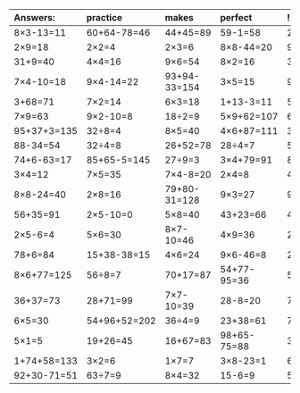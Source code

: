 | Answers: | practice | makes | perfect | ! |
| :--- | :--- | :--- | :--- | :--- |
| 8×3-13=11 | 60+64-78=46 | 44+45=89 | 59-1=58 | 21÷3=7 | 
| 2×9=18 | 2×2=4 | 2×3=6 | 8×8-44=20 | 95+41+54=190 | 
| 31+9=40 | 4×4=16 | 9×6=54 | 8×2=16 | 3×4-7=5 | 
| 7×4-10=18 | 9×4-14=22 | 93+94-33=154 | 3×5=15 | 9×7=63 | 
| 3+68=71 | 7×2=14 | 6×3=18 | 1+13-3=11 | 5×7=35 | 
| 7×9=63 | 9×2-10=8 | 18÷2=9 | 5×9+62=107 | 6×9=54 | 
| 95+37+3=135 | 32÷8=4 | 8×5=40 | 4×6+87=111 | 3×7=21 | 
| 88-34=54 | 32÷4=8 | 26+52=78 | 28÷4=7 | 5×2=10 | 
| 74+6-63=17 | 85+65-5=145 | 27÷9=3 | 3×4+79=91 | 8×3-24=0 | 
| 3×4=12 | 7×5=35 | 7×4-8=20 | 2×4=8 | 4×7=28 | 
| 8×8-24=40 | 2×8=16 | 79+80-31=128 | 9×3=27 | 9×8=72 | 
| 56+35=91 | 2×5-10=0 | 5×8=40 | 43+23=66 | 4×3=12 | 
| 2×5-6=4 | 5×6=30 | 8×7-10=46 | 4×9=36 | 21+43-2=62 | 
| 78+6=84 | 15+38-38=15 | 4×6=24 | 9×6-46=8 | 23+52=75 | 
| 8×6+77=125 | 56÷8=7 | 70+17=87 | 54+77-95=36 | 5×2+77=87 | 
| 36+37=73 | 28+71=99 | 7×7-10=39 | 28-8=20 | 7×4=28 | 
| 6×5=30 | 54+96+52=202 | 36÷4=9 | 23+38=61 | 7×3=21 | 
| 5×1=5 | 19+26=45 | 16+67=83 | 98+65-75=88 | 34+4-13=25 | 
| 1+74+58=133 | 3×2=6 | 1×7=7 | 3×8-23=1 | 6÷3=2 | 
| 92+30-71=51 | 63÷7=9 | 8×4=32 | 15-6=9 | 54÷6=9 | 

